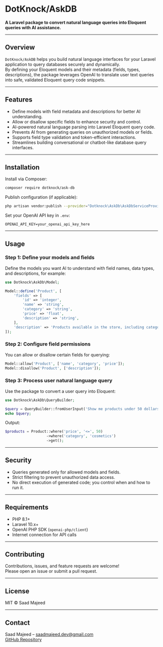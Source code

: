 # DotKnock/AskDB

**A Laravel package to convert natural language queries into Eloquent queries with AI assistance.**

---

## Overview

`DotKnock/AskDB` helps you build natural language interfaces for your Laravel application to query databases securely and dynamically.  
By defining your Eloquent models and their metadata (fields, types, descriptions), the package leverages OpenAI to translate user text queries into safe, validated Eloquent query code snippets.

---

## Features

- Define models with field metadata and descriptions for better AI understanding.
- Allow or disallow specific fields to enhance security and control.
- AI-powered natural language parsing into Laravel Eloquent query code.
- Prevents AI from generating queries on unauthorized models or fields.
- Supports field type validation and token-efficient interactions.
- Streamlines building conversational or chatbot-like database query interfaces.

---

## Installation

Install via Composer:

```bash
composer require dotknock/ask-db
```

Publish configuration (if applicable):

```bash
php artisan vendor:publish --provider="Dotknock\AskDb\AskDbServiceProvider"
```

Set your OpenAI API key in `.env`:

```env
OPENAI_API_KEY=your_openai_api_key_here
```

---

## Usage

### Step 1: Define your models and fields

Define the models you want AI to understand with field names, data types, and descriptions, for example:

```php
use Dotknock\AskDb\Model;

Model::define('Product', [
    'fields' => [
        'id' => 'integer',
        'name' => 'string',
        'category' => 'string',
        'price' => 'float',
        'description' => 'string',
    ],
    'description' => 'Products available in the store, including categories and prices.'
]);
```

### Step 2: Configure field permissions

You can allow or disallow certain fields for querying:

```php
Model::allow('Product', ['name', 'category', 'price']);
Model::disallow('Product', ['description']);
```

### Step 3: Process user natural language query

Use the package to convert a user query into Eloquent:

```php
use Dotknock\AskDb\QueryBuilder;

$query = QueryBuilder::fromUserInput('Show me products under 50 dollars in the cosmetics category');
echo $query;
```

Output:

```php
$products = Product::where('price', '<=', 50)
                   ->where('category', 'cosmetics')
                   ->get();
```

---

## Security

- Queries generated only for allowed models and fields.
- Strict filtering to prevent unauthorized data access.
- No direct execution of generated code; you control when and how to run it.

---

## Requirements

- PHP 8.1+
- Laravel 10.x+
- OpenAI PHP SDK (`openai-php/client`)
- Internet connection for API calls

---

## Contributing

Contributions, issues, and feature requests are welcome!  
Please open an issue or submit a pull request.

---

## License

MIT © Saad Majeed

---

## Contact

Saad Majeed – saadmajeed.dev@gmail.com  
[GitHub Repository](https://github.com/SaadMajeed565/AskDB)

